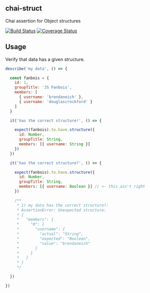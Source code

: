 chai-struct
---
Chai assertion for Object structures

[![Build Status](https://travis-ci.org/thebearingedge/chai-struct.svg?branch=master)](https://travis-ci.org/thebearingedge/chai-struct.svg?branch=master)
[![Coverage Status](https://coveralls.io/repos/github/thebearingedge/chai-struct/badge.svg?branch=master)](https://coveralls.io/github/thebearingedge/chai-struct?branch=master)

## Usage

Verify that data has a given structure.

```javascript
describe('my data', () => {

  const fanbois = {
    id: 1,
    groupTitle: 'JS Fanbois',
    members: [
      { username: 'brendaneich' },
      { username: 'douglascrockford' }
    ]
  }

  it('has the correct structure!', () => {

    expect(fanbois).to.have.structure({
      id: Number,
      groupTitle: String,
      members: [{ username: String }]
    })
  })

  it('has the correct structure?', () => {

    expect(fanbois).to.have.structure({
      id: Number,
      groupTitle: String,
      members: [{ username: Boolean }] // <- this ain't right
    })

    /**
     * 1) my data has the correct structure?:
     * AssertionError: Unexpected structure:
     * {
     *   "members": {
     *     "0": {
     *       "username": {
     *         "actual": "String",
     *         "expected": "Boolean",
     *         "value": "brendaneich"
     *       }
     *     }
     *   }
     * }
     */

  })

})
```
